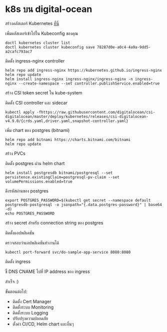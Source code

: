 # k8s บน digital-ocean

สร้างคลัสเตอร์ Kubernetes [ที่นี่](https://cloud.digitalocean.com/kubernetes/clusters)

เพิ่มคลัสเตอร์เข้าไปใน Kubeconfig ของคุณ
```
doctl kubernetes cluster list
doctl kubernetes cluster kubeconfig save 78287d0e-a0c4-4a9a-9dd5-a2cafc793ac7
```

ติดตั้ง ingress-nginx controller
```
helm repo add ingress-nginx https://kubernetes.github.io/ingress-nginx
helm repo update
helm install ingress-nginx ingress-nginx/ingress-nginx -n ingress-nginx --create-namespace --set controller.publishService.enabled=true
```

สร้าง CSI token secret ใน kube-system

ติดตั้ง CSI controller และ sidecar
```
kubectl apply -fhttps://raw.githubusercontent.com/digitalocean/csi-digitalocean/master/deploy/kubernetes/releases/csi-digitalocean-v4.9.0/{crds.yaml,driver.yaml,snapshot-controller.yaml}
```

เพิ่ม chart ของ postgres (bitnami)
```
helm repo add bitnami https://charts.bitnami.com/bitnami
helm repo update
```

สร้าง PVCs

ติดตั้ง postgres ผ่าน helm chart
```
helm install postgresdb bitnami/postgresql --set persistence.existingClaim=postgresql-pv-claim --set volumePermissions.enabled=true
```

ดึงรหัสผ่านของ postgres
```
export POSTGRES_PASSWORD=$(kubectl get secret --namespace default postgresdb-postgresql -o jsonpath="{.data.postgres-password}" | base64 -d)
echo POSTGRES_PASSWORD
```

สร้าง secret สำหรับ connection string ของ postgres

ติดตั้งแอปพลิเคชัน

ตรวจสอบว่าแอปพลิเคชันทำงานได้
```
kubectl port-forward svc/do-sample-app-service 8080:8080
```

ติดตั้ง ingress

ชี้ DNS CNAME ไปที่ IP address ของ ingress

สำเร็จ :)


ขั้นตอนต่อไป:
- ติดตั้ง Cert Manager
- ติดตั้งระบบ Monitoring
- ติดตั้งระบบ Logging
- ปรับปรุงความปลอดภัย
- ตั้งค่า CI/CD, Helm chart และอื่นๆ